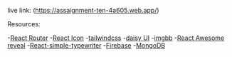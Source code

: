

live link:
(https://assaignment-ten-4a605.web.app/)


Resources:

-[React Router](https://reactrouter.com/en/main)
-[React Icon](https://react-icons.github.io/react-icons/)
-[tailwindcss](https://tailwindcss.com/)
-[daisy UI](https://daisyui.com/)
-[imgbb](https://imgbb.com/)
-[React Awesome reveal](https://www.npmjs.com/package/react-awesome-reveal)
-[React-simple-typewriter](https://www.npmjs.com/package/react-simple-typewriter)
-[Firebase](https://firebase.google.com/)
-[MongoDB](https://www.mongodb.com/cloud/atlas/register)

